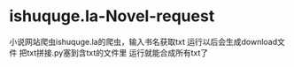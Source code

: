 # ishuquge.la-Novel-request
小说网站爬虫ishuquge.la的爬虫，输入书名获取txt
运行以后会生成download文件 把txt拼接.py塞到含txt的文件里 运行就能合成所有txt了
